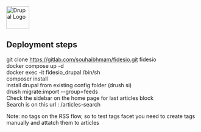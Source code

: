 <img alt="Drupal Logo" src="https://www.drupal.org/files/Wordmark_blue_RGB.png" height="60px">

## Deployment steps

git clone https://gitlab.com/souhaibhmam/fidesio.git fidesio <br>
docker compose up -d <br>
docker exec -it fidesio_drupal /bin/sh <br>
composer install <br>
install drupal from existing config folder (drush si) <br>
drush migrate:import --group=feeds <br>
Check the sidebar on the home page for last articles block <br>
Search is on this url : /articles-search <br>

Note: no tags on the RSS flow, so to test tags facet you need to create tags manually and attatch them to articles
